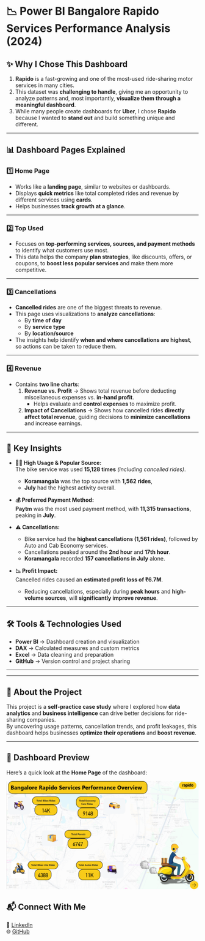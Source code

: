 # **📉 Power BI Bangalore Rapido Services Performance Analysis (2024)**

## **✨ Why I Chose This Dashboard**
1. **Rapido** is a fast-growing and one of the most-used ride-sharing motor services in many cities.  
2. This dataset was **challenging to handle**, giving me an opportunity to analyze patterns and, most importantly, **visualize them through a meaningful dashboard**.  
3. While many people create dashboards for **Uber**, I chose **Rapido** because I wanted to **stand out** and build something unique and different.  

---

## **📊 Dashboard Pages Explained**

### **1️⃣ Home Page**
- Works like a **landing page**, similar to websites or dashboards.  
- Displays **quick metrics** like total completed rides and revenue by different services using **cards**.  
- Helps businesses **track growth at a glance**.  

---

### **2️⃣ Top Used**
- Focuses on **top-performing services, sources, and payment methods** to identify what customers use most.  
- This data helps the company **plan strategies**, like discounts, offers, or coupons, to **boost less popular services** and make them more competitive.  

---

### **3️⃣ Cancellations**
- **Cancelled rides** are one of the biggest threats to revenue.  
- This page uses visualizations to **analyze cancellations**:
  - By **time of day**  
  - By **service type**  
  - By **location/source**  
- The insights help identify **when and where cancellations are highest**, so actions can be taken to reduce them.

---

### **4️⃣ Revenue**
- Contains **two line charts**:
  1. **Revenue vs. Profit** → Shows total revenue before deducting miscellaneous expenses vs. **in-hand profit**.  
     - Helps evaluate and **control expenses** to maximize profit.
  2. **Impact of Cancellations** → Shows how cancelled rides **directly affect total revenue**, guiding decisions to **minimize cancellations** and increase earnings.  

---

## **📌 Key Insights**

- **🚴‍♂️ High Usage & Popular Source:**  
  The bike service was used **15,128 times** *(including cancelled rides)*.  
  - **Koramangala** was the top source with **1,562 rides**,  
  - **July** had the highest activity overall.

- **💰 Preferred Payment Method:**  
  **Paytm** was the most used payment method, with **11,315 transactions**, peaking in **July**.

- **⚠️ Cancellations:**  
  - Bike service had the **highest cancellations (1,561 rides)**, followed by Auto and Cab Economy services.  
  - Cancellations peaked around the **2nd hour** and **17th hour**.  
  - **Koramangala** recorded **157 cancellations in July** alone.

- **📉 Profit Impact:**  
  Cancelled rides caused an **estimated profit loss of ₹6.7M**.  
  - Reducing cancellations, especially during **peak hours** and **high-volume sources**, will **significantly improve revenue**.

---

## **🛠 Tools & Technologies Used**
- **Power BI** → Dashboard creation and visualization  
- **DAX** → Calculated measures and custom metrics  
- **Excel** → Data cleaning and preparation  
- **GitHub** → Version control and project sharing  

---


---

## **📢 About the Project**
This project is a **self-practice case study** where I explored how **data analytics** and **business intelligence** can drive better decisions for ride-sharing companies.  
By uncovering usage patterns, cancellation trends, and profit leakages, this dashboard helps businesses **optimize their operations** and **boost revenue**.

---

## 📸 Dashboard Preview

Here’s a quick look at the **Home Page** of the dashboard:

![🏠 Dashboard Home Page](https://raw.githubusercontent.com/PranaySonawane-dataanalyst/POWER-BI-Banglore-Rapido-Performance-Dashboard/82af6cc5866be2e71d55c8b30eba81b6001fc01f/Rapido%20Dashboard/2.Home%20Page%20Screenshot.png)


## **📬 Connect With Me**
💼 [LinkedIn](https://www.linkedin.com/)  
🌐 [GitHub](https://github.com/)

